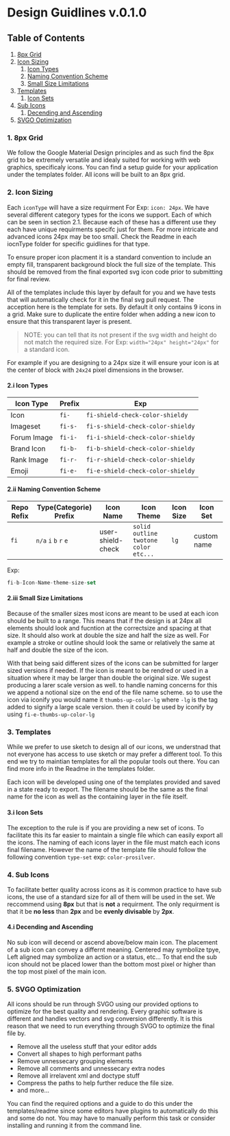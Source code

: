 # Design Guidlines v.0.1.0

## Table of Contents

1. [8px Grid](#1-8px-grid)
2. [Icon Sizing](#2-icon-sizing)
	1. [Icon Types](#2i-icon-types)
	2. [Naming Convention Scheme](#2ii-naming-convention-scheme) 
	3. [Small Size Limitations](#2iii-small-size-limitations)
3. [Templates](#3-templates)
	1. [Icon Sets](#3i-icon-sets)
4. [Sub Icons](#4-sub-icons)
	1. [Decending and Ascending](#4i-decending-and-ascending)
5. [SVGO Optimization](#5-svgo-optimization)

### 1. 8px Grid

We follow the Google Material Design principles and as such find the 8px grid to be extremely versatile and idealy suited for working with web graphics, specificaly icons. You can find a setup guide for your application under the templates folder. All icons will be built to an 8px grid.

### 2. Icon Sizing

Each `iconType` will have a size requirment For Exp: `icon: 24px`. We have several different category types for the icons we support. Each of which can be seen in section 2.1. Because each of these has a different use they each have unique requirments specifc just for them. For more intricate and advanced icons 24px may be too small. Check the Readme in each iocnType folder for specific guidlines for that type.

To ensure proper icon placment it is a standard convention to include an empty fill, transparent background block the full size of the template. This should be removed from the final exported svg icon code prior to submitting for final review.

All of the templates include this layer by default for you and we have tests that will automatically check for it in the final svg pull request. The acception here is the template for sets. By default it only contains 9 icons in a grid. Make sure to duplicate the entire folder when adding a new icon to ensure that this transparent layer is present.

> NOTE: you can tell that its not present if the svg width and height do not match the required size. For Exp: `width="24px" height="24px"` for a standard icon.

For example if you are designing to a 24px size it will ensure your icon is at the center of block with `24x24` pixel dimensions in the browser.

#### 2.i Icon Types
| Icon Type  | Prefix | Exp |
| ------------- | ------------- | ------------- |
| Icon  | `fi-` | `fi-shield-check-color-shieldy` |
| Imageset  | `fi-s-`  | `fi-s-shield-check-color-shieldy`|
| Forum Image  | `fi-i-`  | `fi-i-shield-check-color-shieldy` |
| Brand Icon  | `fi-b-`  | `fi-b-shield-check-color-shieldy` |
| Rank Image  | `fi-r-`  | `fi-r-shield-check-color-shieldy` |
| Emoji  | `fi-e-`  | `fi-e-shield-check-color-shieldy` |

#### 2.ii Naming Convention Scheme

| Repo Refix | Type(Categorie) Prefix | Icon Name | Icon Theme | Icon Size | Icon Set |
|------------|------------------------|-----------|------------|-----------|----------|
| `fi`| `n/a` `i` `b` `r` `e` | user-shield-check | `solid` `outline` `twotone` `color` `etc...` | `lg` | custom name |

Exp:
```javascript
fi-b-Icon-Name-theme-size-set
```

#### 2.iii Small Size Limitations

Because of the smaller sizes most icons are meant to be used at each icon should be built to a range. This means that if the design is at 24px all elements should look and fucntion at the correctsize and spacing at that size. It should also work at double the size and half the size as well. For example a stroke or outline should look the same or relatively the same at half and double the size of the icon.

With that being said different sizes of the icons can be submitted for larger sized versions if needed. If the icon is meant to be rendred or used in a situation where it may be larger than double the original size. We sugest producing a larer scale version as well. to handle naming concerns for this we append a notional size on the end of the file name scheme. so to use the icon via iconify you would name it `thumbs-up-color-lg` where `-lg` is the tag added to signify a large scale version. then it could be used by iconify by using `fi-e-thumbs-up-color-lg`

### 3. Templates

While we prefer to use sketch to design all of our icons, we understnad that not everyone has access to use sketch or may prefer a different tool. To this end we try to maintian templates for all the popular tools out there. You can find more info in the Readme in the templates folder.

Each icon will be developed using one of the templates provided and saved in a state ready to export. The filename should be the same as the final name for the icon as well as the containing layer in the file itself.

#### 3.i Icon Sets

The exception to the rule is if you are providing a new set of icons. To facilitate this its far easier to maintain a single file which can easily export all the icons. The naming of each icons layer in the file must match each icons final filename. However the name of the template file should follow the following convention `type-set` exp: `color-prosilver`.

### 4. Sub Icons

To facilitate better quality across icons as it is common practice to have sub icons, the use of a standard size for all of them will be used in the set. We reccommend using **8px** but that is **not** a requirment. The only requirment is that it be **no less** than **2px** and be **evenly divisable** by **2px**.

#### 4.i Decending and Ascending

No sub icon will decend or ascend above/below main icon. The placement of a sub icon can convey a differnt meaning. Centered may symbolize tpye, Left aligned may symbolize an action or a status, etc... To that end the sub icon should not be placed lower than the bottom most pixel or higher than the top most pixel of the main icon.

### 5. SVGO Optimization

All icons should be run through SVGO using our provided options to optimize for the best quality and rendering. Every graphic software is different and handles vectors and svg conversion differently. It is this reason that we need to run everything through SVGO to optimize the final file by.
- Remove all the useless stuff that your editor adds
- Convert all shapes to high performant paths
- Remove unnessecary grouping elements
- Remove all comments and unnessecary extra nodes
- Remove all irrelavent xml and doctype stuff
- Compress the paths to help further reduce the file size.
- and more...

You can find the required options and a guide to do this under the templates/readme since some editors have plugins to automatically do this and some do not. You may have to manually perform this task or consider installing and running it from the command line.
